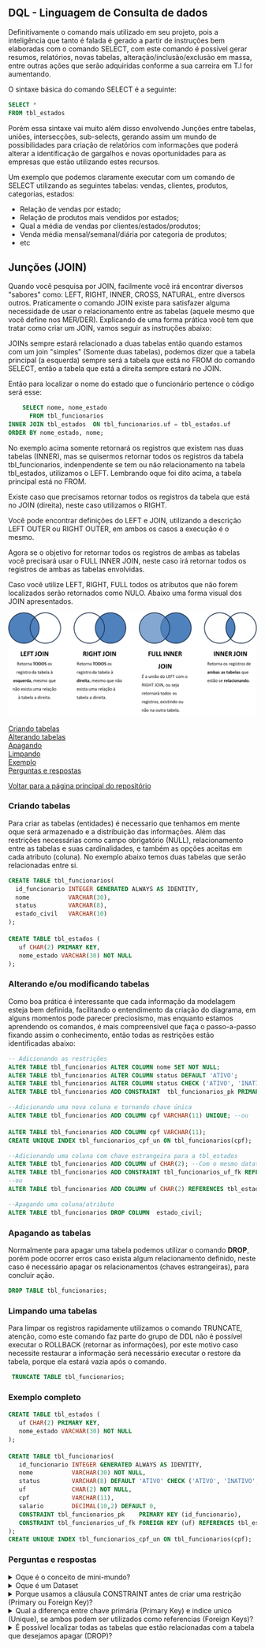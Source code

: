 ## DQL - Linguagem de Consulta de dados
Definitivamente o comando mais utilizado em seu projeto, pois a inteligência que tanto é falada é gerado a partir de instruções bem elaboradas com o comando SELECT, com este comando é possível gerar resumos, relatórios, novas tabelas, alteração/inclusão/exclusão em massa, entre outras ações que serão adquiridas conforme a sua carreira em T.I for aumentando.

O sintaxe básica do comando SELECT é a seguinte:

```sql
SELECT *
FROM tbl_estados
```
Porém essa sintaxe vai muito além disso envolvendo Junções entre tabelas, uniões, intersecções, sub-selects, gerando assim um mundo de possibilidades para criação de relatórios com informações que poderá alterar a identificação de gargalhos e novas oportunidades para as empresas que estão utilizando estes recursos.

Um exemplo que podemos claramente executar com um comando de SELECT utilizando as seguintes tabelas: vendas, clientes, produtos, categorias, estados:
- Relação de vendas por estado;
- Relação de produtos mais vendidos por estados;
- Qual a média de vendas por clientes/estados/produtos;
- Venda média mensal/semanal/diária por categoria de produtos;
- etc


## Junções (JOIN)

Quando você pesquisa por JOIN, facilmente você irá encontrar diversos "sabores" como: LEFT, RIGHT, INNER, CROSS, NATURAL, entre diversos outros.
Praticamente o comando JOIN existe para satisfazer alguma necessidade de usar o relacionamento entre as tabelas (aquele mesmo que você define nos MER/DER).
Explicando de uma forma prática você tem que tratar como criar um JOIN, vamos seguir as instruções abaixo:

JOINs sempre estará relacionado a duas tabelas então quando estamos com um join "simples" (Somente duas tabelas), podemos dizer que a tabela principal (a esquerda) sempre será a tabela que está no FROM do comando SELECT, então a tabela que está a direita sempre estará no JOIN.

Então para localizar o nome do estado que o funcionário pertence o código será esse:

```sql
    SELECT nome, nome_estado
      FROM tbl_funcionarios
INNER JOIN tbl_estados  ON tbl_funcionarios.uf = tbl_estados.uf
ORDER BY nome_estado, nome;
```

No exemplo acima somente retornará os registros que existem nas duas tabelas (INNER), mas se quisermos retornar todos os registros da tabela tbl_funcionarios, indenpendente se tem ou não relacionamento na tabela tbl_estados, utilizamos o LEFT. Lembrando oque foi dito acima, a tabela principal está no FROM.

Existe caso que precisamos retornar todos os registros da tabela que está no JOIN (direita), neste caso utilizamos o RIGHT.

Você pode encontrar definições do LEFT e JOIN, utilizando a descrição LEFT OUTER ou RIGHT OUTER, em ambos os casos a execução é o mesmo.

Agora se o objetivo for retornar todos os registros de ambas as tabelas você precisará usar o FULL INNER JOIN, neste caso irá retornar todos os registros de ambas as tabelas envolvidas.

Caso você utilize LEFT, RIGHT, FULL todos os atributos que não forem localizados serão retornados como NULO. Abaixo uma forma visual dos JOIN apresentados.

![JOINS mais populares](https://github.com/TatoSousa/Aulas/blob/main/images/dml-selet-join.png)




<a href="https://github.com/TatoSousa/Aulas/blob/main/Aulas-DDL.md#criando-tabelas">Criando tabelas</a></br>
<a href="https://github.com/TatoSousa/Aulas/blob/main/Aulas-DDL.md#alterando-eou-modificando-tabelas">Alterando tabelas</a></br>
<a href="https://github.com/TatoSousa/Aulas/blob/main/Aulas-DDL.md#apagando-as-tabelas">Apagando</a></br>
<a href="https://github.com/TatoSousa/Aulas/blob/main/Aulas-DDL.md#limpando-uma-tabelas">Limpando</a></br>
<a href="https://github.com/TatoSousa/Aulas/blob/main/Aulas-DDL.md#exemplo-completo">Exemplo</a></br>
<a href="https://github.com/TatoSousa/Aulas/blob/main/Aulas-DDL.md#perguntas-e-respostas">Perguntas e respostas</a></br>

<a href="https://github.com/TatoSousa/Aulas">Voltar para a página principal do repositório</a></br>

### Criando tabelas
Para criar as tabelas (entidades) é necessario que tenhamos em mente oque será armazenado e a distribuição das informações. Além das restrições necessárias como campo obrigatório (NULL), relacionamento entre as tabelas e suas cardinalidades, e também as opções aceitas em cada atributo (coluna). No exemplo abaixo temos duas tabelas que serão relacionadas entre si.

```sql
CREATE TABLE tbl_funcionarios(
  id_funcionario INTEGER GENERATED ALWAYS AS IDENTITY,
  nome           VARCHAR(30),
  status         VARCHAR(8),
  estado_civil   VARCHAR(10)
);

CREATE TABLE tbl_estados (
   uf CHAR(2) PRIMARY KEY,
   nome_estado VARCHAR(30) NOT NULL 
);
```

### Alterando e/ou modificando tabelas
Como boa prática é interessante que cada informação da modelagem esteja bem definida, facilitando o entendimento da criação do diagrama, em alguns momentos pode parecer preciosismo, mas enquanto estamos aprendendo os comandos, é mais compreensivel que faça o passo-a-passo fixando assim o conhecimento, então todas as restrições estão identificadas abaixo:

```sql
-- Adicionando as restrições
ALTER TABLE tbl_funcionarios ALTER COLUMN nome SET NOT NULL;
ALTER TABLE tbl_funcionarios ALTER COLUMN status DEFAULT 'ATIVO';
ALTER TABLE tbl_funcionarios ALTER COLUMN status CHECK ('ATIVO', 'INATIVO', 'AFASTADO');
ALTER TABLE tbl_funcionarios ADD CONSTRAINT  tbl_funcionarios_pk PRIMARY KEY (id_funcionario);
```

```sql
--Adicionando uma nova coluna e tornando chave única
ALTER TABLE tbl_funcionarios ADD COLUMN cpf VARCHAR(11) UNIQUE; --ou

ALTER TABLE tbl_funcionarios ADD COLUMN cpf VARCHAR(11);
CREATE UNIQUE INDEX tbl_funcionarios_cpf_un ON tbl_funcionarios(cpf);
```

```sql
--Adicionando uma coluna com chave estrangeira para a tbl_estados
ALTER TABLE tbl_funcionarios ADD COLUMN uf CHAR(2); --Com o mesmo datatype da coluna que será relacionada
ALTER TABLE tbl_funcionarios ADD CONSTRAINT tbl_funcionarios_uf_fk REFERENCES tbl_estados(uf);
--ou
ALTER TABLE tbl_funcionarios ADD COLUMN uf CHAR(2) REFERENCES tbl_estados(uf);
```

```sql
--Apagando uma coluna/atributo
ALTER TABLE tbl_funcionarios DROP COLUMN  estado_civil;
```

### Apagando as tabelas
Normalmente para apagar uma tabela podemos utilizar o comando **DROP**, porém pode ocorrer erros caso exista algum relacionamento definido, neste caso é necessário apagar os relacionamentos (chaves estrangeiras), para concluir ação.

```sql
DROP TABLE tbl_funcionarios;
```

### Limpando uma tabelas
Para limpar os registros rapidamente utilizamos o comando TRUNCATE, atenção, como este comando faz parte do grupo de DDL não é possível executar o ROLLBACK (retornar as informações), por este motivo caso necessite restaurar a informação será necessário executar o restore da tabela, porque ela estará vazia após o comando.

```sql
 TRUNCATE TABLE tbl_funcionarios;
```

### Exemplo completo

```sql
CREATE TABLE tbl_estados (
   uf CHAR(2) PRIMARY KEY,
   nome_estado VARCHAR(30) NOT NULL 
);

CREATE TABLE tbl_funcionarios(
   id_funcionario INTEGER GENERATED ALWAYS AS IDENTITY,
   nome           VARCHAR(30) NOT NULL,
   status         VARCHAR(8) DEFAULT 'ATIVO' CHECK ('ATIVO', 'INATIVO', 'AFASTADO'),
   uf             CHAR(2) NOT NULL,
   cpf            VARCHAR(11),
   salario        DECIMAL(10,2) DEFAULT 0,
   CONSTRAINT tbl_funcionarios_pk    PRIMARY KEY (id_funcionario),
   CONSTRAINT tbl_funcionarios_uf_fk FOREIGN KEY (uf) REFERENCES tbl_estados(uf)
);
CREATE UNIQUE INDEX tbl_funcionarios_cpf_un ON tbl_funcionarios(cpf);
```

### Perguntas e respostas
<details>
  <summary>Oque é o conceito de mini-mundo?</summary>
Quando estamos desenvolvimento um projeto é normal que tenhamos a vontade de trabalhar com "o todo", porém é necessário manter o foco em uma estrutura menor para que tenhamos sucesso no nosso planejamento, este foco chamamos de mini-mundo, que no decorrer do tempo (e do projeto) será ampliado, até o ponto que conseguimos dimensionar o sistema.</br>
  Um exemplo que podemos citar é um Sistema de relacionamento com cliente (CRM), onde o mini-mundo pode ser simplesmente o cadastro do cliente, pois sabemos que o CRM é muito superior a este mini-mundo, porém se este ponto não for bem projeto todo o contexto pode correr risco de não atender as necessidades.</br>
  Em resumo, podemos dizer que o mini-mundo é a compilação das informações encontradas na análise de requisitos para uma parte especifica do projeto a ser criado no banco de dados.
</details>

<details>
  <summary>Oque é um Dataset</summary>
Dataset é uma coleção de registros armazenados em tabelas e/ou arquivo.</br>
É comum encontrarmos datasets públicos disponíveis na internet exemplo do e-commerce Olist no site do Kaggle, estes datasets podem ser trabalhados livremente para pesquisas e estudos.
</details>

<details>
  <summary>Porque usamos a cláusula CONSTRAINT antes de criar uma restrição (Primary ou Foreign Key)?</summary>
Esta instrução é opcional, porém quando utilizamos ela temos o controle de qual nome será utilizado, em caso de manutenção na estrutura podemos identificar facilmente em casos de erros.
</details>

<details>
  <summary>Qual a diferença entre chave primária (Primary Key) e indice unico (Unique), se ambos podem ser utilizados como referencias (Foreign Keys)?</summary>
A chave primária é um identificador único na tabela, ou seja todos os registros possuem esta informação persistida, porém a chave única não está preenchida em todos os registros, gerando assim registros nulos (vazios) na tabela. Podemos dizer que internamente uma chave primária é igual ao Indice único porém obrigatório (NOT NULL).
</details>

<details>
  <summary>É possível localizar todas as tabelas que estão relacionadas com a tabela que desejamos apagar (DROP)?</summary>
Cada banco de dados possuem o seu dicionário de dados, por este motivo é possível identificar quais tabelas estão relacionadas, porém é necessário identificar em cada banco este recurso, muitas IDE (Ferramentas case) tem este recurso visual, ficando a seu critério como será efetuado esse processo para apagar a tabela desejada.
</details>
